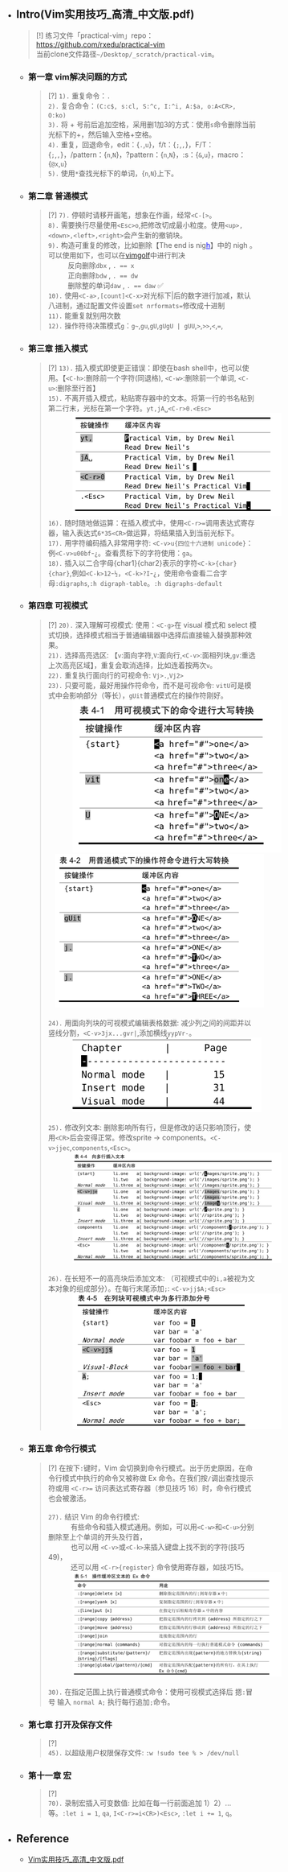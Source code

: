 * ## Intro(Vim实用技巧_高清_中文版.pdf)

    > [!] 练习文件「practical-vim」repo：https://github.com/rxedu/practical-vim
    <br>当前clone文件路径`~/Desktop/_scratch/practical-vim`。

    + ### 第一章 vim解决问题的方式

        > [?] 
        `1).` 重复命令：`.`
        <br>`2).` 复合命令：`(C:c$, s:cl, S:^c, I:^i, A:$a, o:A<CR>, O:ko)`
        <br>`3).` 将 + 号前后追加空格，采用删1加3的方式：使用`s`命令删除当前光标下的+，然后输入空格+空格。
        <br>`4).` 重复，回退命令，edit：{`.`,`u`}，f/t：{`;`,`,`}，F/T：{`;`,`,`}，/pattern：{`n`,`N`}，?pattern：{`n`,`N`}，:s：{`&`,`u`}，macro：{`@x`,`u`}
        <br>`5).` 使用`*`查找光标下的单词，{`n`,`N`}上下。

    + ### 第二章 普通模式

        > [?]
        `7).` 停顿时请移开画笔，想象在作画，经常`<C-[>`。
        <br>`8).` 需要换行尽量使用`<Esc>o`,把修改切成最小粒度。使用`<up>,<down>,<left>,<right>`会产生新的撤销块。
        <br>`9).` 构造可重复的修改，比如删除【The end is nig<span style='color: blue;text-decoration: underline;'>h</span>】中的 nigh 。可以使用如下，也可以在[vimgolf](https://www.vimgolf.com/)中进行判决
        <br><span style='padding-left:2.8em' />反向删除`dbx` , `. == x`
        <br><span style='padding-left:2.8em' />正向删除`bdw` , `. == dw`
        <br><span style='padding-left:2.8em' />删除整的单词`daw` , `. == daw` ✅
        <br>`10).` 使用`<C-a>,[count]<C-x>`对光标下|后的数字进行加减，默认八进制，通过配置文件设置`set nrformats=`修改成十进制
        <br>`11).` 能重复就别用次数
        <br>`12).` 操作符待决策模式`g`：`g~`,`gu`,`gU`,`gUgU | gUU`,`>`,`>>`,`<`,`=`,

    + ### 第三章 插入模式

        > [?]
        `13).` 插入模式即使更正错误：即使在bash shell中，也可以使用。【`<C-h>`:删除前一个字符(同退格), `<C-w>`:删除前一个单词, `<C-u>`:删除至行首】
        <br>`15).` 不离开插入模式，粘贴寄存器中的文本。将第一行的书名粘到第二行末，光标在第一个字符。`yt,jA␣<C-r>0.<Esc>`
        <br><span style='padding-left:3.5em' />![](/.images/devops/os/softwares/vim/vim-b1-015.png ':size=30%')
        <br>`16).` 随时随地做运算：在插入模式中，使用`<C-r>=`调用表达式寄存器，输入表达式`6*35<CR>`做运算，将结果插入到当前光标下。
        <br>`17).` 用字符编码插入非常用字符: `<C-v>u{四位十六进制 unicode}`：例`<C-v>u00bf`-`¿`。查看贯标下的字符使用：`ga`。
        <br>`18).` 插入以二合字母{char1}{char2}表示的字符</span>`<C-k>{char}{char}`,例如`<C-k>12`-`½`，`<C-k>?I`-`¿`，使用命令查看二合字母`:digraphs`,`:h digraph-table`。`:h digraphs-default`

    + ### 第四章 可视模式

        > [?]
        `20).` 深入理解可视模式: 使用：`<C-g>`在 visual 模式和 select 模式切换，选择模式相当于普通编辑器中选择后直接输入替换那种效果。
        <br>`21).` 选择高亮选区: 【`v`:面向字符,`V`:面向行,`<C-v>`:面相列块,`gv`:重选上次高亮区域】，重复会取消选择，比如连着按两次`v`。<span>
        <br>`22).` 重复执行面向行的可视命令: `Vj>.`,`Vj2>`
        <br>`23).` 只要可能，最好用操作符命令，而不是可视命令: `vitU`可是模式中会影响部分（等长），`gUit`普通模式在的操作符刚好。
        <br><span style='padding-left:3.5em' />![](/.images/devops/os/softwares/vim/vim-b1-023-01.png ':size=30%')<span style='padding-left:1em' />![](/.images/devops/os/softwares/vim/vim-b1-023-02.png ':size=30%')
        <br><br>`24).` 用面向列块的可视模式编辑表格数据: 减少列之间的间距并以竖线分割，`<C-v>3jx...gvr|`,添加横线`yypVr-`。
        <br><span style='padding-left:3.5em' />![](/.images/devops/os/softwares/vim/vim-b1-024.png ':size=17%')
        <br><br>`25).` 修改列文本: 删除影响所有行，但是修改的话只影响顶行，使用`<CR>`后会变得正常。修改sprite -> components。`<C-v>jjec`,`components`,`<Esc>`。
        <br><span style='padding-left:3.5em' />![](/.images/devops/os/softwares/vim/vim-b1-025.png ':size=40%')
        <br><br>`26).` 在长短不一的高亮块后添加文本: （可视模式中的`i,a`被视为文本对象的组成部分）。在每行末尾添加`;`: `<C-v>jj$A;<Esc>`
        <br><span style='padding-left:3.5em' />![](/.images/devops/os/softwares/vim/vim-b1-026.png ':size=30%')

    + ### 第五章 命令行模式

        > [?] 在按下`:`键时，Vim 会切换到命令行模式。出于历史原因，在命令行模式中执行的命令又被称做 Ex 命令。在我们按`/`调出查找提示符或用 `<C-r>=` 访问表达式寄存器（参见技巧 16）时，命令行模式也会被激活。
        <br><br>`27).` 结识 Vim 的命令行模式: 
        <br><span style='padding-left:3.2em' />有些命令和插入模式通用。例如，可以用`<C-w>`和`<C-u>`分别删除至上个单词的开头及行首，
        <br><span style='padding-left:3.2em' />也可以用 `<C-v>`或`<C-k>`来插入键盘上找不到的字符(技巧49)，
        <br><span style='padding-left:3.2em' />还可以用 `<C-r>{register}` 命令使用寄存器，如技巧15。
        <br><span style='padding-left:3.5em' />![](/.images/devops/os/softwares/vim/vim-b1-027.png ':size=45%')
        <br><br>`30).` 在指定范围上执行普通模式命令：使用可视模式选择后 摁`:`冒号 输入 `normal A;` 执行每行追加`;`命令。

    + ### 第七章 打开及保存文件

        > [?]
        <br>`45).` 以超级用户权限保存文件: `:w !sudo tee % > /dev/null`

    + ### 第十一章 宏

        > [?]
        <br>`70).` 录制宏插入可变数值: 比如在每一行前面追加 1）2）... 等。`:let i = 1`, `qa`, `I<C-r>=i<CR>)<Esc>`, `:let i += 1`, `q`。

* ## Reference
    - [Vim实用技巧_高清_中文版.pdf](./README.md)